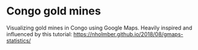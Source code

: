 # Congo gold mines

Visualizing gold mines in Congo using Google Maps. Heavily inspired and influenced by this tutorial: https://nholmber.github.io/2018/08/gmaps-statistics/
